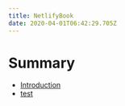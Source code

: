 ```yaml
---
title: NetlifyBook
date: 2020-04-01T06:42:29.705Z
---
```

# Summary

* [Introduction](README.md)
* [test](test.md)
